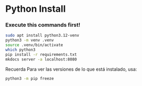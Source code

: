 # Python Install
### Execute this commands first!

```bash
sudo apt install python3.12-venv
python3 -m venv .venv
source .venv/bin/activate
which python3
pip install -r requirements.txt
mkdocs server -a localhost:8080
```

Recuerda
Para ver las versiones de lo que está instalado, usa:
```bash
python3 -m pip freeze
```
